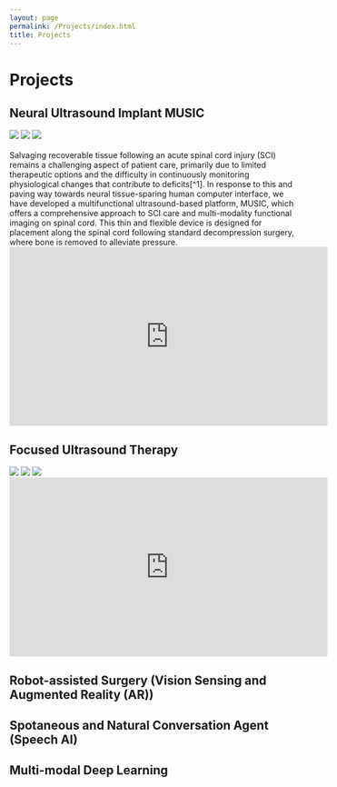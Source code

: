 ```yaml
---
layout: page
permalink: /Projects/index.html
title: Projects
---
```


# Projects

## Neural Ultrasound Implant MUSIC
<div class="third">
<img src="/images/projs/device.png">
<img src="/images/projs/context.png">
<img src="/images/projs/spine.png">
</div>
<br>Salvaging recoverable tissue following an acute spinal cord injury (SCI) remains a challenging aspect of patient care, primarily due to limited therapeutic options and the difficulty in continuously monitoring physiological changes that contribute to deficits[^1]. In response to this and paving way towards neural tissue-sparing human computer interface, we have developed a multifunctional ultrasound-based platform, MUSIC, which offers a comprehensive approach to SCI care and multi-modality functional imaging on spinal cord. This thin and flexible device is designed for placement along the spinal cord following standard decompression surgery, where bone is removed to alleviate pressure.
<iframe width="560" height="315" src="https://www.youtube.com/embed/X1YDXpdL1vA" frameborder="0" allowfullscreen></iframe>

## Focused Ultrasound Therapy
<div class="third">
<img src="images/projs/FUS_neuromod.jpg">
<img src="images/projs/FUS_field.png">
<img src="/images/projs/FUS_MRI.jpg">
</div>

<iframe width="560" height="315" src="https://www.youtube.com/embed/cMTTfhmdqFI" frameborder="0" allowfullscreen></iframe>

## Robot-assisted Surgery (Vision Sensing and Augmented Reality (AR))

## Spotaneous and Natural Conversation Agent (Speech AI)

## Multi-modal Deep Learning 


[^1]: Lorach, Henri, et al. [*Walking naturally after spinal cord injury using a brain–spine interface.*](https://www.nature.com/articles/s41586-023-06094-5) Nature 618.7963 (2023): 126-133.
